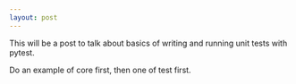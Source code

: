 ```yaml
---
layout: post
---
```


This will be a post to talk about basics of writing and running unit tests with pytest.

Do an example of core first, then one of test first.

